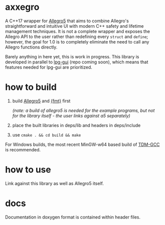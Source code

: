 # axxegro

A C++17 wrapper for [Allegro5](https://github.com/liballeg/allegro5) that aims to combine
Allegro's straightforward and intuitive UI with modern C++ safety and lifetime management
techniques. It is not a complete wrapper and exposes the Allegro API to the user rather
than redefining every `struct` and `define`; however, the goal for 1.0 is to completely 
eliminate the need to call any Allegro functions directly.

Barely anything in here yet, this is work in progress. This library is developed in
parallel to [lpg-gui](https://github.com/311Volt/lpg-gui) (repo coming soon), which means
that features needed for lpg-gui are prioritized.

# how to build
1. build [Allegro5](https://github.com/liballeg/allegro5) and [{fmt}](https://github.com/fmtlib/fmt) first 

     *(note: a build of allegro5 is needed for the example programs, but not for the library itself - the user links against a5 separately)*

2. place the built libraries in deps/lib and headers in deps/include

3. use `cmake . && cd build && make`

For Windows builds, the most recent MinGW-w64 based build of [TDM-GCC](https://jmeubank.github.io/tdm-gcc/download/) is recommended.

# how to use
Link against this library as well as Allegro5 itself.

# docs
Documentation in doxygen format is contained within header files.